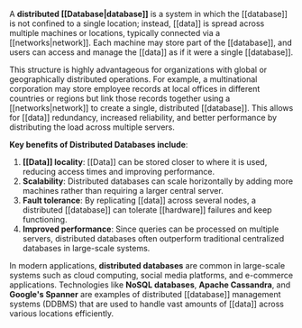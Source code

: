 A **distributed [[Database|database]]** is a system in which the [[database]] is not confined to a single location; instead, [[data]] is spread across multiple machines or locations, typically connected via a [[networks|network]]. Each machine may store part of the [[database]], and users can access and manage the [[data]] as if it were a single [[database]]. 

This structure is highly advantageous for organizations with global or geographically distributed operations. For example, a multinational corporation may store employee records at local offices in different countries or regions but link those records together using a [[networks|network]] to create a single, distributed [[database]]. This allows for [[data]] redundancy, increased reliability, and better performance by distributing the load across multiple servers.

**Key benefits of Distributed Databases include**:
1. **[[Data]] locality**: [[Data]] can be stored closer to where it is used, reducing access times and improving performance.
2. **Scalability**: Distributed databases can scale horizontally by adding more machines rather than requiring a larger central server.
3. **Fault tolerance**: By replicating [[data]] across several nodes, a distributed [[database]] can tolerate [[hardware]] failures and keep functioning.
4. **Improved performance**: Since queries can be processed on multiple servers, distributed databases often outperform traditional centralized databases in large-scale systems.

In modern applications, **distributed databases** are common in large-scale systems such as cloud computing, social media platforms, and e-commerce applications. Technologies like **NoSQL databases**, **Apache Cassandra**, and **Google's Spanner** are examples of distributed [[database]] management systems (DDBMS) that are used to handle vast amounts of [[data]] across various locations efficiently.